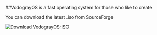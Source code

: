 ##VodograyOS is a fast operating system for those who like to create

You can download the latest .iso from SourceForge

[![Download VodograyOS-ISO](https://a.fsdn.com/con/app/sf-download-button)](https://sourceforge.net/projects/vodograyos-iso/files/latest/download)
